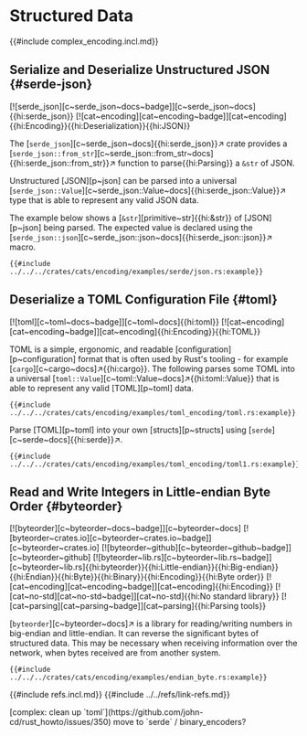 # Structured Data

{{#include complex_encoding.incl.md}}

## Serialize and Deserialize Unstructured JSON {#serde-json}

[![serde_json][c~serde_json~docs~badge]][c~serde_json~docs]{{hi:serde_json}} [![cat~encoding][cat~encoding~badge]][cat~encoding]{{hi:Encoding}}{{hi:Deserialization}}{{hi:JSON}}

The [`serde_json`][c~serde_json~docs]{{hi:serde_json}}↗ crate provides a [`serde_json::from_str`][c~serde_json::from_str~docs]{{hi:serde_json::from_str}}↗ function to parse{{hi:Parsing}} a `&str` of JSON.

Unstructured [JSON][p~json] can be parsed into a universal [`serde_json::Value`][c~serde_json::Value~docs]{{hi:serde_json::Value}}↗ type that is able to represent any valid JSON data.

The example below shows a [`&str`][primitive~str]{{hi:&str}} of [JSON][p~json] being parsed. The expected value is declared using the [`serde_json::json`][c~serde_json::json~docs]{{hi:serde_json::json}}↗ macro.

```rust,editable
{{#include ../../../crates/cats/encoding/examples/serde/json.rs:example}}
```

## Deserialize a TOML Configuration File {#toml}

[![toml][c~toml~docs~badge]][c~toml~docs]{{hi:toml}} [![cat~encoding][cat~encoding~badge]][cat~encoding]{{hi:Encoding}}{{hi:TOML}}

TOML is a simple, ergonomic, and readable [configuration][p~configuration] format that is often used by Rust's tooling - for example [`cargo`][c~cargo~docs]↗{{hi:cargo}}.
The following parses some TOML into a universal [`toml::Value`][c~toml::Value~docs]↗{{hi:toml::Value}} that is able to represent any valid [TOML][p~toml] data.

```rust,editable
{{#include ../../../crates/cats/encoding/examples/toml_encoding/toml.rs:example}}
```

Parse [TOML][p~toml] into your own [structs][p~structs] using [`serde`][c~serde~docs]{{hi:serde}}↗.

```rust,editable
{{#include ../../../crates/cats/encoding/examples/toml_encoding/toml1.rs:example}}
```

## Read and Write Integers in Little-endian Byte Order {#byteorder}

[![byteorder][c~byteorder~docs~badge]][c~byteorder~docs] [![byteorder~crates.io][c~byteorder~crates.io~badge]][c~byteorder~crates.io] [![byteorder~github][c~byteorder~github~badge]][c~byteorder~github] [![byteorder~lib.rs][c~byteorder~lib.rs~badge]][c~byteorder~lib.rs]{{hi:byteorder}}{{hi:Little-endian}}{{hi:Big-endian}}{{hi:Endian}}{{hi:Byte}}{{hi:Binary}}{{hi:Encoding}}{{hi:Byte order}} [![cat~encoding][cat~encoding~badge]][cat~encoding]{{hi:Encoding}} [![cat~no-std][cat~no-std~badge]][cat~no-std]{{hi:No standard library}} [![cat~parsing][cat~parsing~badge]][cat~parsing]{{hi:Parsing tools}}

[`byteorder`][c~byteorder~docs]↗ is a library for reading/writing numbers in big-endian and little-endian. It can reverse the significant bytes of structured data. This may be necessary when receiving information over the network, when bytes received are from another system.

```rust,editable
{{#include ../../../crates/cats/encoding/examples/endian_byte.rs:example}}
```

{{#include refs.incl.md}}
{{#include ../../refs/link-refs.md}}

<div class="hidden">
[complex: clean up `toml`](https://github.com/john-cd/rust_howto/issues/350)
move to `serde` / binary_encoders?
</div>
